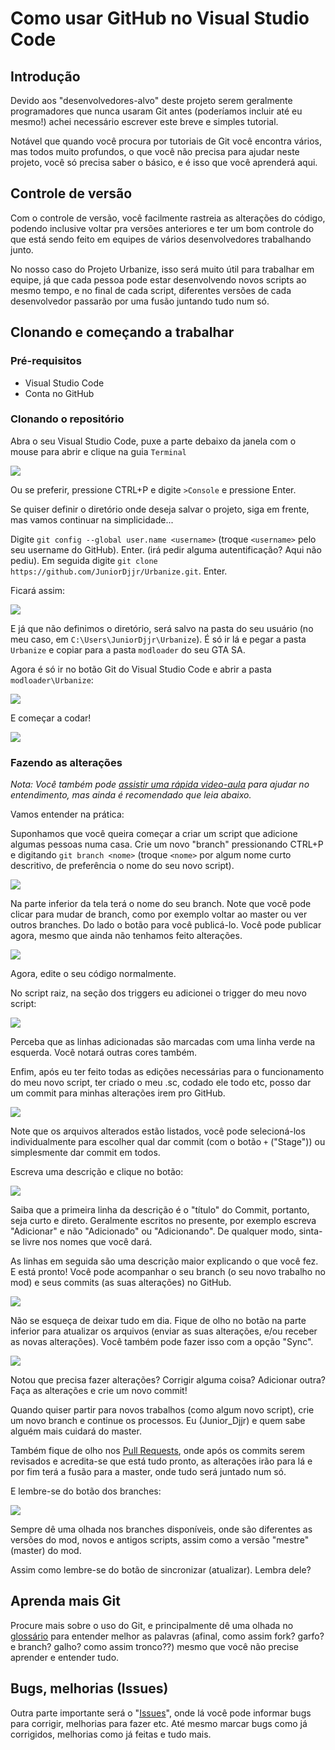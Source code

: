 # Como usar GitHub no Visual Studio Code

## Introdução
Devido aos "desenvolvedores-alvo" deste projeto serem geralmente programadores que nunca usaram Git antes (poderíamos incluir até eu mesmo!) achei necessário escrever este breve e simples tutorial.

Notável que quando você procura por tutoriais de Git você encontra vários, mas todos muito profundos, o que você não precisa para ajudar neste projeto, você só precisa saber o básico, e é isso que você aprenderá aqui.


## Controle de versão
Com o controle de versão, você facilmente rastreia as alterações do código, podendo inclusive voltar pra versões anteriores e ter um bom controle do que está sendo feito em equipes de vários desenvolvedores trabalhando junto.

No nosso caso do Projeto Urbanize, isso será muito útil para trabalhar em equipe, já que cada pessoa pode estar desenvolvendo novos scripts ao mesmo tempo, e no final de cada script, diferentes versões de cada desenvolvedor passarão por uma fusão juntando tudo num só.


## Clonando e começando a trabalhar

### Pré-requisitos
* Visual Studio Code
* Conta no GitHub


### Clonando o repositório
Abra o seu Visual Studio Code, puxe a parte debaixo da janela com o mouse para abrir e clique na guia `Terminal`

![](http://2.bp.blogspot.com/-vDYkqx9neho/WROhuwVdhDI/AAAAAAAAORg/Hl2YFZ7LT0QqB-sohOuc8eOq399AI2SVQCK4B/s1600/2.jpg)

Ou se preferir, pressione CTRL+P e digite `>Console` e pressione Enter.

Se quiser definir o diretório onde deseja salvar o projeto, siga em frente, mas vamos continuar na simplicidade...

Digite `git config --global user.name <username>` (troque `<username>` pelo seu username do GitHub). Enter. (irá pedir alguma autentificação? Aqui não pediu).
Em seguida digite `git clone https://github.com/JuniorDjjr/Urbanize.git`. Enter.

Ficará assim:

![](http://1.bp.blogspot.com/--gE5RDsjVpg/WROkI1ewX1I/AAAAAAAAOR4/NVtw82mZ1vo01K3bj-Xrs4SjfwWFr_GTgCK4B/s1600/3.jpg)

E já que não definimos o diretório, será salvo na pasta do seu usuário (no meu caso, em `C:\Users\JuniorDjjr\Urbanize`). É só ir lá e pegar a pasta `Urbanize` e copiar para a pasta `modloader` do seu GTA SA.

Agora é só ir no botão Git do Visual Studio Code e abrir a pasta `modloader\Urbanize`:

![](http://2.bp.blogspot.com/-A1KjjCxPVvg/WROy7HOQDsI/AAAAAAAAOTo/CYMNHiuZMFADYOo69XXfaS_Q1eCRzbAGQCK4B/s1600/4.jpg)

E começar a codar!

![](http://2.bp.blogspot.com/-rQ2D3iPMxuc/WROmtHCITaI/AAAAAAAAOSE/OgpAuBu-vEIQucfJdQtlfiFQCKOzPDWwgCK4B/s1600/5.jpg)


### Fazendo as alterações
_Nota: Você também pode [assistir uma rápida video-aula](https://code.visualstudio.com/docs/introvideos/versioncontrol) para ajudar no entendimento, mas ainda é recomendado que leia abaixo._

Vamos entender na prática:

Suponhamos que você queira começar a criar um script que adicione algumas pessoas numa casa.
Crie um novo "branch" pressionando CTRL+P e digitando `git branch <nome>` (troque `<nome>` por algum nome curto descritivo, de preferência o nome do seu novo script).

![](http://3.bp.blogspot.com/-ftycbA7biEw/WROoQ_fCS9I/AAAAAAAAOSY/M38dES_JVqkShjj67i2vphg0MmPrrG6LwCK4B/s1600/7.jpg)

Na parte inferior da tela terá o nome do seu branch. Note que você pode clicar para mudar de branch, como por exemplo voltar ao master ou ver outros branches.
Do lado o botão para você publicá-lo. Você pode publicar agora, mesmo que ainda não tenhamos feito alterações.

![](http://1.bp.blogspot.com/-r2J2KuiTGBk/WROrAe5mpII/AAAAAAAAOSk/xaJvJ1BzwwwSA9OS7rysE77Y5X_ubwONwCK4B/s1600/7-1.jpg)

Agora, edite o seu código normalmente.

No script raiz, na seção dos triggers eu adicionei o trigger do meu novo script:

![](http://4.bp.blogspot.com/-hyFV4ot4qME/WROrUxRTLKI/AAAAAAAAOSs/nOmkUHvTWcga9H0CfzuY-BI_v3fIJOxnACK4B/s1600/8.jpg)

Perceba que as linhas adicionadas são marcadas com uma linha verde na esquerda. Você notará outras cores também.

Enfim, após eu ter feito todas as edições necessárias para o funcionamento do meu novo script, ter criado o meu .sc, codado ele todo etc, posso dar um commit para minhas alterações irem pro GitHub.

![](http://1.bp.blogspot.com/-Y0T7bpmuqok/WROr6258XDI/AAAAAAAAOS4/Ob6huqUzQaUb6XIV3Yjn6JHcyf9s6gSmQCK4B/s1600/9.jpg)

Note que os arquivos alterados estão listados, você pode selecioná-los individualmente para escolher qual dar commit (com o botão `+` ("Stage")) ou simplesmente dar commit em todos.

Escreva uma descrição e clique no botão:

![](http://4.bp.blogspot.com/-4QoBMWHEycc/WROsXEtOtUI/AAAAAAAAOTA/8dC7UwmI4iguIYDuZ-nljP56PnkWoA_NwCK4B/s1600/10.jpg)

Saiba que a primeira linha da descrição é o "título" do Commit, portanto, seja curto e direto. Geralmente escritos no presente, por exemplo escreva "Adicionar" e não "Adicionado" ou "Adicionando". De qualquer modo, sinta-se livre nos nomes que você dará.

As linhas em seguida são uma descrição maior explicando o que você fez.
E está pronto! Você pode acompanhar o seu branch (o seu novo trabalho no mod) e seus commits (as suas alterações) no GitHub.

![](http://1.bp.blogspot.com/-34nPldas4MM/WROs17psPiI/AAAAAAAAOTM/CzAbtP6PA5wHmGlQanTRATFs23jbL4ByQCK4B/s1600/12.jpg)

Não se esqueça de deixar tudo em dia. Fique de olho no botão na parte inferior para atualizar os arquivos (enviar as suas alterações, e/ou receber as novas alterações). Você também pode fazer isso com a opção "Sync".

![](http://1.bp.blogspot.com/-IPDowq7oumI/WROt3oJ9u4I/AAAAAAAAOTY/V5ZXTH5t65MBLgDtIXHRoqigHPpecISWgCK4B/s1600/11.jpg)

Notou que precisa fazer alterações? Corrigir alguma coisa? Adicionar outra? Faça as alterações e crie um novo commit!

Quando quiser partir para novos trabalhos (como algum novo script), crie um novo branch e continue os processos. Eu (Junior_Djjr) e quem sabe alguém mais cuidará do master.

Também fique de olho nos [Pull Requests](https://github.com/JuniorDjjr/Urbanize/pulls), onde após os commits serem revisados e acredita-se que está tudo pronto, as alterações irão para lá e por fim terá a fusão para a master, onde tudo será juntado num só.

E lembre-se do botão dos branches:

![](http://1.bp.blogspot.com/-yIWXLsIMyD8/WRO1Gl6Bm2I/AAAAAAAAOT0/oZLXbG7Euq0bSiD1OC9U6vQ661RhbMlIACK4B/s1600/13.jpg)

Sempre dê uma olhada nos branches disponíveis, onde são diferentes as versões do mod, novos e antigos scripts, assim como a versão "mestre" (master) do mod.

Assim como lembre-se do botão de sincronizar (atualizar). Lembra dele?


## Aprenda mais Git
Procure mais sobre o uso do Git, e principalmente dê uma olhada no [glossário](https://help.github.com/articles/github-glossary/) para entender melhor as palavras (afinal, como assim fork? garfo? e branch? galho? como assim tronco??) mesmo que você não precise aprender e entender tudo.


## Bugs, melhorias (Issues)
Outra parte importante será o "[Issues](https://github.com/JuniorDjjr/Urbanize/issues)", onde lá você pode informar bugs para corrigir, melhorias para fazer etc. Até mesmo marcar bugs como já corrigidos, melhorias como já feitas e tudo mais.
